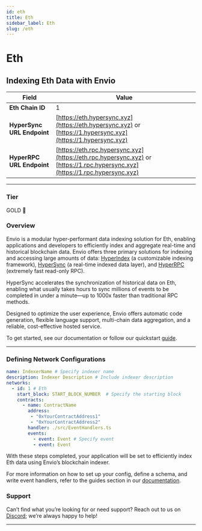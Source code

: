 ```yaml
---
id: eth
title: Eth
sidebar_label: Eth
slug: /eth
---
```


# Eth

## Indexing Eth Data with Envio

| **Field**                     | **Value**                                                                                          |
|-------------------------------|----------------------------------------------------------------------------------------------------|
| **Eth Chain ID**     | 1                                                                                            |
| **HyperSync URL Endpoint**    | [https://eth.hypersync.xyz](https://eth.hypersync.xyz) or [https://1.hypersync.xyz](https://1.hypersync.xyz) |
| **HyperRPC URL Endpoint**     | [https://eth.rpc.hypersync.xyz](https://eth.rpc.hypersync.xyz) or [https://1.rpc.hypersync.xyz](https://1.rpc.hypersync.xyz) |

---

### Tier

GOLD 🏅

### Overview

Envio is a modular hyper-performant data indexing solution for Eth, enabling applications and developers to efficiently index and aggregate real-time and historical blockchain data. Envio offers three primary solutions for indexing and accessing large amounts of data: [HyperIndex](/docs/HyperIndex/overview) (a customizable indexing framework), [HyperSync](/docs/HyperSync/overview) (a real-time indexed data layer), and [HyperRPC](/docs/HyperSync/overview-hyperrpc) (extremely fast read-only RPC).

HyperSync accelerates the synchronization of historical data on Eth, enabling what usually takes hours to sync millions of events to be completed in under a minute—up to 1000x faster than traditional RPC methods.

Designed to optimize the user experience, Envio offers automatic code generation, flexible language support, multi-chain data aggregation, and a reliable, cost-effective hosted service.

To get started, see our documentation or follow our quickstart [guide](/docs/HyperIndex/contract-import).

---

### Defining Network Configurations

```yaml
name: IndexerName # Specify indexer name
description: Indexer Description # Include indexer description
networks:
  - id: 1 # Eth  
    start_block: START_BLOCK_NUMBER  # Specify the starting block
    contracts:
      - name: ContractName
        address:
         - "0xYourContractAddress1"
         - "0xYourContractAddress2"
        handler: ./src/EventHandlers.ts
        events:
          - event: Event # Specify event
          - event: Event
```

With these steps completed, your application will be set to efficiently index Eth data using Envio’s blockchain indexer.

For more information on how to set up your config, define a schema, and write event handlers, refer to the guides section in our [documentation](/docs/HyperIndex/configuration-file).

### Support

Can’t find what you’re looking for or need support? Reach out to us on [Discord](https://discord.com/invite/Q9qt8gZ2fX); we’re always happy to help!

---
